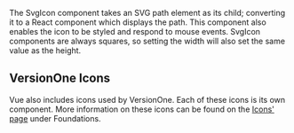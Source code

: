 The SvgIcon component takes an SVG path element as its child; converting it to a React component which displays the path. This component also enables the icon to be styled and respond to mouse events. SvgIcon components are always squares, so setting the width will also set the same value as the height.

## VersionOne Icons
Vue also includes icons used by VersionOne. Each of these icons is its own component. More information on these icons can be found on the [Icons' page](#/page/icons) under Foundations.
